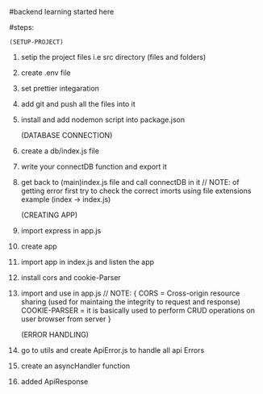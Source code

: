 #backend learning started here   

#steps:

    (SETUP-PROJECT)
1. setip the project files i.e src directory (files and folders)
2. create .env file
3. set prettier integaration 
4. add git and push all the files into it
5. install and add nodemon script into package.json

    (DATABASE CONNECTION)
1. create a db/index.js file
2. write your connectDB function and export it 
3. get back to (main)index.js file and call connectDB in it
// NOTE: of getting error first try to check the correct imorts using file extensions example (index -> index.js)

    (CREATING APP)
1. import express in app.js
2. create app
3. import app in index.js and listen the app
4. install cors and cookie-Parser
5. import and use in app.js
// NOTE: {
    CORS = Cross-origin resource sharing (used for maintaing the integrity to request and response)
    COOKIE-PARSER = it is basically used to perform CRUD operations on user browser from server
}

    (ERROR HANDLING)
1. go to utils and create ApiError.js to handle all api Errors
2. create an asyncHandler function 
3. added ApiResponse